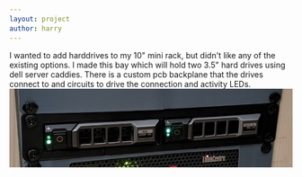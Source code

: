 ```yaml
---
layout: project
author: harry
---
```


I wanted to add harddrives to my 10" mini rack, but didn't like any of the existing options. I made this bay which will hold two 3.5" hard drives using dell server caddies. There is a custom pcb backplane that the drives connect to and circuits to drive the connection and activity LEDs.
![in situ](/assets/images/1u-jbod/cover.png)


